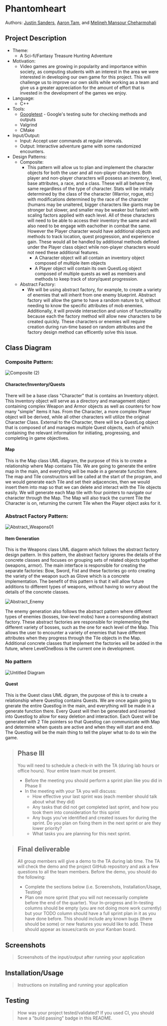 
# Phantomheart
 
  Authors: [Justin Sanders](https://github.com/RiotRaider), [Aaron Tam](https://github.com/Homestuck126), and [Melineh Mansour Cheharmohali](https://github.com/melineh025)

## Project Description
  * Theme:
    * A Sci-fi/Fantasy Treasure Hunting Adventure
  * Motivation:
    * Video games are growing in popularity and importance within society, as computing students with an interest in the area we were interested in developing our own game for this project. This will challenge us to improve our own skills while working as a team and give us a greater appreciation for the amount of effort that is invested in the development of the games we enjoy. 
  * Language:
    * C++ 
  * Tools:
    * [Googletest](https://github.com/google/googletest) - Google's testing suite for checking methods and outputs
    * Valgrind
    * CMake
  * Input/Output:
    * Input: Accept user commands at regular intervals.
    * Output: Interactive adventure game with some randomized encounters.
  * Design Patterns:
    * Composite:
       * This pattern will allow us to plan and implement the character objects for both the user and all non-player characters. Both player and non-player characters will possess an inventory, level, base attributes, a race, and a class. These will all behave the same regardless of the type of character. Stats will be initially determined by the class of the character (Warrior, rogue, etc) with modifications determined by the race of the character (humans may be unaltered, bigger characters like giants may be stronger but slower, and smaller may be weaker but faster) with scaling factors applied with each level. All of these characters will need to be able to access their inventory the same and will also need to be engage with eachother in combat the same. However the Player character would have additional objects and methods to track location, quest progression, and experience gain. These would all be handled by additional methods defined under the Player class object while non-player characters would not need these additional features.
         * A Character object will all contain an inventory object composed of multiple item objects
         * A Player object will contain its own QuestLog object composed of multiple quests as well as members and methods to keep track of story/quest progression.
    * Abstract Factory: 
      * We will be using abstract factory, for example, to create a variety of enemies that will inherit from one enemy blueprint. Abstract factory will allow the game to have a random nature to it, without needing to know the specific  attributes of mob enemies. Additionally, it will provide intersection and union of functionaility because each the factory method will allow new characters to be created quickly. These characters or enemies will require creation during run-time based on random attributes and the factory design method can efficently solve this issue. 
## Class Diagram
 
### Composite Pattern:
![Composite (2)](https://user-images.githubusercontent.com/60371257/119062673-3cb53280-b98c-11eb-9409-56968923abad.png)

#### Character/Inventory/Quests


 There will be a base class "Character" that is contains an Inventory object. This Inventory object will serve as a directory and management object containing complex Weapon and Armor objects as well as counters for how many "simple" items it has. From the Character, a more complex Player object will be derived, while all other characters will utilize the original Character Class. External to the Character, there will be a QuestLog object that is composed of and manages multiple Quest objects, each of which containing the relevant information for initiating, progressing, and completing in game objectives.
#### Map

This is the Map class UML diagram, the purpose of this is to create a relationship where Map contains Tile. We are going to generate the entire map in the main, and everything will be made in a generate function there. The map and Tile constructors will be called at the start of the program, and we would generate each Tile and set their adjacencies, then we would insert them into map so that we can delete and interact with the Tile objects easily. We will generate each Map tile with four pointers to navigate our character through the Map. The Map will also track the current Tile the Character is on, returning the current Tile when the Player object asks for it. 


### Abstract Factory Pattern:

 ![Abstract_Weapons01](https://user-images.githubusercontent.com/81594784/117348793-7e5bbe80-ae5f-11eb-8d5f-2c3ef2a7739e.jpg)
#### Item Generation
This is the Weapons class UML diagarm which follows the abstract factory design pattern. In this pattern, the abstract factory ignores the details of the concrete classes and focuses on grouping sets of related objects together (weapons, armor). The main interface is responsible for creating the separate factories: Bow, Sword, Fist and these
factories go onto creating the variety of the weapon such as Glove which is a concrete implementation. The benefit of this pattern is that it will allow future additions to different types of weapons, without having to worry about the details of the concrete classes.

![Abstract_Enemy](https://user-images.githubusercontent.com/74107543/117526236-a1c65c80-af78-11eb-8caa-9f771b068851.png)

The enemy generation also follows the abstract pattern where different types of enemies (bosses, low-level mobs) have a corresponding abstract factory. These abstract factories are responsible for implementing the different variety of bosses, such as the one for each level of the Map. This allows the user to encounter a variety of enemies that have different attributes when they progress through the Tile objects in the Map. Additional concrete classes that implement the factories will be added in the future, where LevelOneBoss is the current one in development. 

### No pattern

![Untitled Diagram](https://user-images.githubusercontent.com/60371257/119062742-5bb3c480-b98c-11eb-8e15-206452975ee9.png)

#### Quest
This is the Quest class UML digram, the purpose of this is to create a relationship where Questlog contains Quests. We are once again going to gnerate the entire Questlog in the main, and everything will be made in a generate function there. Every Quest will then be generated and inserted into Questlog to allow for easy deletion and interaction. Each Quest will be generated with 2 Tile pointers so that Questlog can communicate with Map and determine when quests are active and when they will start and end. The Questlog will be the main thing to tell the player what to do to win the game. 

> ## Phase III
 > You will need to schedule a check-in with the TA (during lab hours or office hours). Your entire team must be present. 
 > * Before the meeting you should perform a sprint plan like you did in Phase II
 > * In the meeting with your TA you will discuss: 
 >   - How effective your last sprint was (each member should talk about what they did)
 >   - Any tasks that did not get completed last sprint, and how you took them into consideration for this sprint
 >   - Any bugs you've identified and created issues for during the sprint. Do you plan on fixing them in the next sprint or are they lower priority?
 >   - What tasks you are planning for this next sprint.

 > ## Final deliverable
 > All group members will give a demo to the TA during lab time. The TA will check the demo and the project GitHub repository and ask a few questions to all the team members. 
 > Before the demo, you should do the following:
 > * Complete the sections below (i.e. Screenshots, Installation/Usage, Testing)
 > * Plan one more sprint (that you will not necessarily complete before the end of the quarter). Your In-progress and In-testing columns should be empty (you are not doing more work currently) but your TODO column should have a full sprint plan in it as you have done before. This should include any known bugs (there should be some) or new features you would like to add. These should appear as issues/cards on your Kanban board. 
 
 ## Screenshots
 > Screenshots of the input/output after running your application
 ## Installation/Usage
 > Instructions on installing and running your application
 ## Testing
 > How was your project tested/validated? If you used CI, you should have a "build passing" badge in this README.
 
